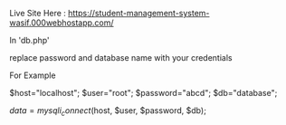 Live Site Here : https://student-management-system-wasif.000webhostapp.com/

In 'db.php'

replace password and database name with your credentials 

For Example

$host="localhost";
$user="root";
$password="abcd";
$db="database";

$data = mysqli_connect($host, $user, $password, $db);
